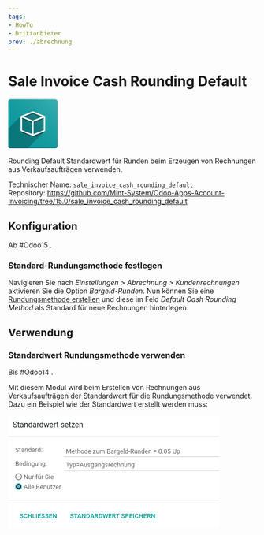```yaml
---
tags:
- HowTo
- Drittanbieter
prev: ./abrechnung
---
```

# Sale Invoice Cash Rounding Default
![icon_oms_box](assets/icon_oms_box.png)

 Rounding Default	Standardwert für Runden beim Erzeugen von Rechnungen aus Verkaufsaufträgen verwenden.            

Technischer Name: `sale_invoice_cash_rounding_default`\
Repository: <https://github.com/Mint-System/Odoo-Apps-Account-Invoicing/tree/15.0/sale_invoice_cash_rounding_default>

## Konfiguration

Ab #Odoo15 .

### Standard-Rundungsmethode festlegen

Navigieren Sie nach *Einstellungen > Abrechnung > Kundenrechnungen* aktivieren Sie die Option *Bargeld-Runden*. Nun können Sie eine [Rundungsmethode erstellen](Abrechnung.md#Rundungsmethode%20erstellen) und diese im Feld *Default Cash Rounding Method* als Standard für neue Rechnungen hinterlegen.

## Verwendung

### Standardwert Rundungsmethode verwenden

Bis #Odoo14 .

Mit diesem Modul wird beim Erstellen von Rechnungen aus Verkaufsaufträgen der Standardwert für die Rundungsmethode verwendet. Dazu ein Beispiel wie der Standardwert erstellt werden muss:

![](assets/Sale%20Invoice%20Cash%20Rounding%20Default.png)